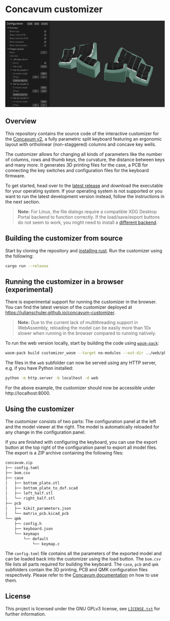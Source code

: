# Concavum customizer

![An image of the UI of the customizer](img/customizer.png)

## Overview

This repository contains the source code of the interactive customizer for the [Concavum v2](https://github.com/julianschuler/keyboards/tree/master/concavum-v2), a fully parametric split keyboard featuring an ergonomic layout with ortholinear (non-staggered) columns and concave key wells.

The customizer allows for changing all kinds of parameters like the number of columns, rows and thumb keys, the curvature, the distance between keys and many more.
It generates 3D printing files for the case, a PCB for connecting the key switches and configuration files for the keyboard firmware.

To get started, head over to the [latest release](https://github.com/julianschuler/concavum-customizer/releases/latest) and download the executable for your operating system. If your operating system is not supported or you want to run the latest development version instead, follow the instructions in the next section.

> **Note:** For Linux, the file dialogs require a compatible XDG Desktop Portal backend to function correctly. If the load/save/export buttons do not seem to work, you might need to install a [different backend](https://docs.rs/rfd/latest/rfd/#xdg-desktop-portal-backend).

## Building the customizer from source

Start by cloning the repository and [installing rust](https://www.rust-lang.org/tools/install).
Run the customizer using the following:

```sh
cargo run --release
```

## Running the customizer in a browser (experimental)

There is experimental support for running the customizer in the browser.
You can find the latest version of the customizer deployed at https://julianschuler.github.io/concavum-customizer.

> **Note:** Due to the current lack of multithreading support in WebAssembly, reloading the model can be easily more than 10x slower when running in the browser compared to running natively.

To run the web version locally, start by building the code using [`wasm-pack`](https://rustwasm.github.io/wasm-pack/installer/):

```sh
wasm-pack build customizer_wasm --target no-modules --out-dir ../web/pkg --no-typescript --no-pack
```

The files in the `web` subfolder can now be served using any HTTP server, e.g. if you have Python installed:

```sh
python -m http.server -b localhost -d web
```

For the above example, the customizer should now be accessible under http://localhost:8000.

## Using the customizer

The customizer consists of two parts: The configuration panel at the left and the model viewer at the right.
The model is automatically reloaded for any change in the configuration panel.

If you are finished with configuring the keyboard, you can use the export button at the top right of the configuration panel to export all model files.
The export is a ZIP archive containing the following files:

```
concavum.zip
├── config.toml
├── bom.csv
├── case
│   ├── bottom_plate.stl
│   ├── bottom_plate_to_dxf.scad
│   ├── left_half.stl
│   └── right_half.stl
├── pcb
│   ├── kikit_parameters.json
│   └── matrix_pcb.kicad_pcb
└── qmk
    ├── config.h
    ├── keyboard.json
    └── keymaps
        └── default
            └── keymap.c
```

The `config.toml` file contains all the parameters of the exported model and can be loaded back into the customizer using the load button.
The `bom.csv` file lists all parts required for building the keyboard.
The `case`, `pcb` and `qmk` subfolders contain the 3D printing, PCB and QMK configuration files respectively.
Please refer to the [Concavum documentation](https://github.com/julianschuler/keyboards/tree/master/concavum-v2) on how to use them.

## License

This project is licensed under the GNU GPLv3 license, see [`LICENSE.txt`](LICENSE.txt) for further information.
